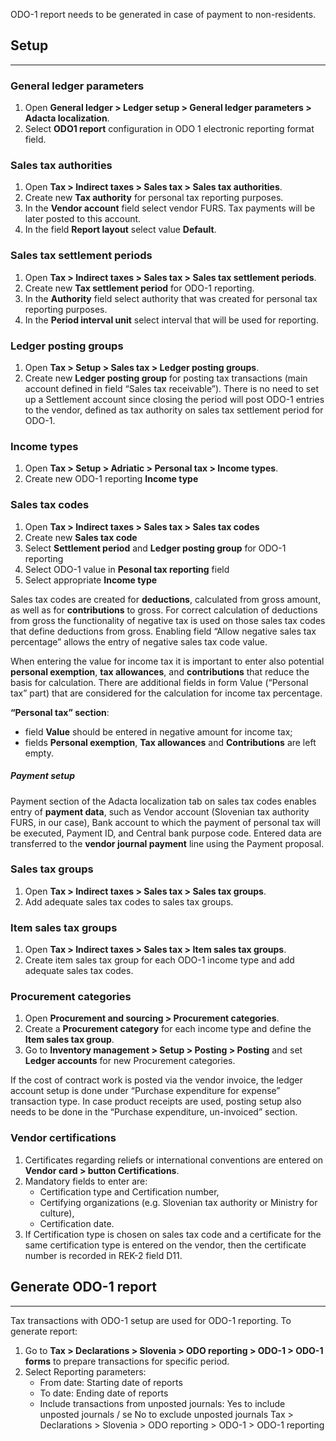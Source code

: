 ODO-1 report needs to be generated in case of payment to non-residents. 



## **Setup**
---

### General ledger parameters

1. Open **General ledger > Ledger setup > General ledger parameters > Adacta localization**.
2. Select **ODO1 report** configuration in ODO 1 electronic reporting format field. 
 
 
### Sales tax authorities

1. Open **Tax > Indirect taxes > Sales tax > Sales tax authorities**.
2. Create new **Tax authority** for personal tax reporting purposes.
3. In the **Vendor account** field select vendor FURS. Tax payments will be later posted to this account.
4. In the field **Report layout** select value **Default**.

### Sales tax settlement periods

1. Open **Tax > Indirect taxes > Sales tax > Sales tax settlement periods**.
2. Create new **Tax settlement period** for ODO-1 reporting. 
3. In the **Authority** field select authority that was created for personal tax reporting purposes. 
4. In the **Period interval unit** select interval that will be used for reporting.  

### Ledger posting groups

1. Open **Tax > Setup > Sales tax > Ledger posting groups**.
2. Create new **Ledger posting group** for posting tax transactions (main account defined in field “Sales tax receivable”). There is no need to set up a Settlement account since closing the period will post ODO-1 entries to the vendor, defined as tax authority on sales tax settlement period for ODO-1. 


### Income types 

1. Open **Tax > Setup > Adriatic > Personal tax > Income types**.
2. Create new ODO-1 reporting **Income type** 

### Sales tax codes

1. Open **Tax > Indirect taxes > Sales tax > Sales tax codes**
2. Create new **Sales tax code**
2. Select **Settlement period** and **Ledger posting group** for ODO-1 reporting
3. Select ODO-1 value in **Pesonal tax reporting** field
4. Select appropriate **Income type**

Sales tax codes are created for **deductions**, calculated from gross amount, as well as for **contributions** to gross. For correct calculation of deductions from gross the functionality of negative tax is used on those sales tax codes that define deductions from gross. Enabling field “Allow negative sales tax percentage” allows the entry of negative sales tax code value.  


When entering the value for income tax it is important to enter also potential **personal exemption**, **tax allowances**, and **contributions** that reduce the basis for calculation.  There are additional fields in form Value (“Personal tax” part) that are considered for the calculation for income tax percentage.  
 
**“Personal tax” section**: 
- field **Value** should be entered in negative amount for income tax; 
- fields **Personal exemption**, **Tax allowances** and **Contributions**  are left empty. 

  

#####	Payment setup

Payment section of the Adacta localization tab on sales tax codes enables entry of **payment data**, such as Vendor account (Slovenian tax authority FURS, in our case), Bank account to which the payment of personal tax will be executed, Payment ID, and Central bank purpose code. Entered data are transferred to the **vendor journal payment** line using the Payment proposal.
 
### Sales tax groups

1. Open **Tax > Indirect taxes > Sales tax > Sales tax groups**.
2. Add adequate sales tax codes to sales tax groups.
 
### Item sales tax groups

1. Open **Tax > Indirect taxes > Sales tax > Item sales tax groups**.
2. Create item sales tax group for each ODO-1 income type and add adequate sales tax codes. 
 
### Procurement categories

1. Open **Procurement and sourcing > Procurement categories**.
2. Create a **Procurement category** for each income type and define the **Item sales tax group**. 
3. Go to **Inventory management > Setup > Posting > Posting** and set **Ledger accounts** for new Procurement categories.   
 
If the cost of contract work is posted via the vendor invoice, the ledger account setup is done under “Purchase expenditure for expense” transaction type. In case product receipts are used, posting setup also needs to be done in the “Purchase expenditure, un-invoiced” section.

### Vendor certifications

1. Certificates regarding reliefs or international conventions are entered on **Vendor card > button Certifications**. 
2. Mandatory fields to enter are: 
   - Certification type and Certification number,
   - Certifying organizations (e.g. Slovenian tax authority or Ministry for culture),
   - Certification date. 
3. If Certification type is chosen on sales tax code and a certificate for the same certification type is entered on the vendor, then the certificate number is recorded in REK-2 field D11. 

## **Generate ODO-1 report**
---

Tax transactions with ODO-1 setup are used for ODO-1 reporting. To generate report: 
1. Go to **Tax > Declarations > Slovenia > ODO reporting > ODO-1 > ODO-1 forms** to prepare transactions for specific period.
2. Select Reporting parameters: 
   - From date: Starting date of reports
   - To date: Ending date of reports
   - Include transactions from unposted journals:  Yes to include unposted journals / se No to exclude unposted journals
Tax > Declarations > Slovenia > ODO reporting > ODO-1 > ODO-1 reporting